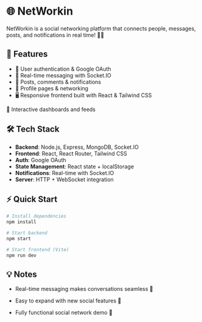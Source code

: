 # 🌐 NetWorkin

NetWorkin is a social networking platform that connects people, messages, posts, and notifications in real time! 💬✨

## 🚀 Features

* 🔑 User authentication & Google OAuth
* 💌 Real-time messaging with Socket.IO
* 📝 Posts, comments & notifications
* 👥 Profile pages & networking
* 🖥️ Responsive frontend built with React & Tailwind CSS

🌟 Interactive dashboards and feeds

## 🛠️ Tech Stack

* **Backend**: Node.js, Express, MongoDB, Socket.IO
* **Frontend**: React, React Router, Tailwind CSS
* **Auth**: Google OAuth
* **State Management**: React state + localStorage
* **Notifications**: Real-time with Socket.IO
* **Server**: HTTP + WebSocket integration

## ⚡ Quick Start

```bash
# Install dependencies
npm install

# Start backend
npm start

# Start frontend (Vite)
npm run dev
```

## 💡 Notes

* Real-time messaging makes conversations seamless 💌
* Easy to expand with new social features 🌈

* Fully functional social network demo 🚀
